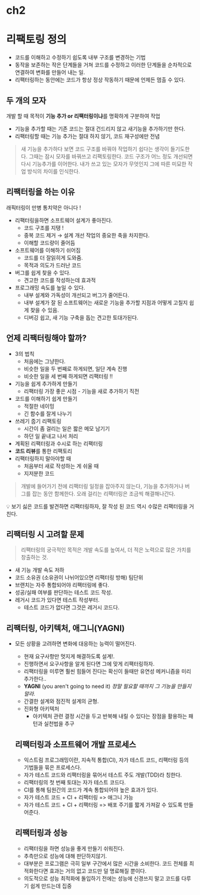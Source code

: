 # ch2

# 리팩토링 정의

- 코드를 이해하고 수정하기 쉽도록 내부 구조를 변경하는 기법
- 동작을 보존하는 작은 단계들을 거쳐 코드를 수정하고 이러한 단계들을 순차적으로 연결하여 변화를 만들어 내는 일.
- 리팩터링하는 동안에는 코드가 항상 정상 작동하기 때문에 언제든 멈출 수 있다.

## 두 개의 모자

개발 할 때 목적이 **기능 추가 or 리팩터링이냐**를 명확하게 구분하여 작업

- 기능을 추가할 때는 기존 코드는 절대 건드리지 않고 새기능을 추가하기만 한다.
- 리팩터링할 때는 기능 추가는 절대 하지 않기, 코드 재구성에만 전념

> 새 기능을 추가하다 보면 코드 구조를 바꿔야 작업하기 쉽다는 생각이 들기도한다. 그때는 잠시 모자를 바꿔쓰고 리팩토링한다. 코드 구조가 어느 정도 개선되면 다시 기능추가를 이어한다. 내가 쓰고 있는 모자가 무엇인지 그에 따른 미묘한 작업 방식의 차이를 인식한다.

## 리팩터링을 하는 이유

래픽터링이 만병 통치약은 아니다 !

- 리팩터링을하면 소프트웨어 설계가 좋아진다.
  - 코드 구조를 지탱 !
  - 중복 코드 제거 → 설계 개선 작업의 중요한 축을 차지한다.
  - 이해할 코드량이 줄어듬
- 소프트웨어를 이해하기 쉬어짐
  - 코드를 더 잘읽히게 도와줌.
  - 목적과 의도가 드러난 코드
- 버그를 쉽게 찾을 수 있다.
  - 견고한 코드를 작성하는데 효과적
- 프로그래밍 속도를 높일 수 있다.
  - 내부 설계와 가독성이 개선되고 버그가 줄어든다.
  - 내부 설계가 잘 된 소프트웨어는 새로운 기능을 추가할 지점과 어떻게 고칠지 쉽게 찾을 수 있음.
  - 디버깅 쉽고, 새 기능 구축을 돕는 견고한 토대가된다.

## 언제 리팩터링해야 할까?

- 3의 법칙
  - 처음에는 그냥한다.
  - 비슷한 일을 두 번째로 하게되면, 일단 계속 진행
  - 비슷한 일을 세 번째 하게되면 리팩터링 !!
- 기능을 쉽게 추가하게 만들기
  - 리팩터링 가장 좋은 시점 - 기능을 새로 추가하기 직전
- 코드를 이해하기 쉽게 만들기
  - 적절한 네이밍
  - 긴 함수를 잘게 나누기
- 쓰레기 줍기 리팩토링
  - 시간이 좀 걸리는 일은 짧은 메모 남기기
  - 하던 일 끝내고 나서 처리
- 계획된 리팩터링과 수시로 하는 리팩터링
- **코드 리뷰**를 통한 리팩토리
- 리팩터링하지 말아야할 때
  - 처음부터 새로 작성하는 게 쉬울 때
  - 지저분한 코드

> 개발에 들어가기 전에 리팩터링 일정을 잡아주지 않는다, 기능을 추가하거나 버그를 잡는 동안 함께한다.
> 오래 걸리는 리팩터링은 조금씩 해결해나간다.

<aside>
💡 보기 싫은 코드를 발견하면 리팩터링하자, 잘 작성 된 코드 역시 수많은 리팩터링을 거친다.

</aside>

## 리팩터링 시 고려할 문제

> 리팩터링의 궁극적인 목적은 개발 속도를 높여서, 더 적은 노력으로 많은 가치를 창출하는 것.

- 새 기능 개발 속도 저하
- 코드 소유권 (소유권이 나뉘어있으면 리팩터링 방해) 팀단위
- 브랜치는 자주 통합되어야 리팩터링에 좋다.
- 성공/실패 여부를 판단하는 테스트 코드 작성.
- 레거시 코드가 있다면 테스트 작성부터.
  - 테스트 코드가 없다면 그것은 레거시 코드다.

## **리팩터링, 아키텍처, 애그니(YAGNI)**

- 모든 상황을 고려하면 변화에 대응하는 능력이 떨어진다.

  - 현재 요구사항만 멋지게 해결하도록 설계!.
  - 진행하면서 요구사항을 알게 된다면 그에 맞게 리팩터링하자.
  - 리팩터링을 미루면 훨씬 힘들어 진다는 확신이 들때만 유연성 메커니즘을 미리 추가한다..
  - **YAGNI** (you aren't going to need it) _정말 필요할 때까지 그 기능을 만들지 말라._
  - 간결한 설계와 점진적 설계의 균형.
  - 진화형 아키텍처
    - 아키텍처 관련 결정 시간을 두고 반복해 내릴 수 있다는 장점을 활용하는 패턴과 실천법을 추구

  ## **리팩터링과 소프트웨어 개발 프로세스**

  - 익스트림 프로그래밍이란, 지속적 통합(CI), 자가 테스트 코드, 리팩터링 등의 기법들을 묶은 프로세스다.
  - 자가 테스트 코드와 리팩터링을 묶어서 테스트 주도 개발(TDD)라 칭한다.
  - 리팩터링의 첫 번째 토대는 자가 테스트 코드다.
  - CI를 통해 팀원간의 코드가 계속 통합되어야 높은 효과가 있다.
  - 자가 테스트 코드 + CI + 리팩터링 => 애그니 가능
  - 자가 테스트 코드 + CI + 리팩터링 => 배포 주기를 짧게 가져갈 수 있도록 만들어준다.

  ## **리팩터링과 성능**

  - 리팩터링을 하면 성능을 좋게 만들기 쉬워진다.
  - 추측만으로 성능에 대해 판단하지않기.
  - 대부분은 프로그램은 극히 일부 구간에서 많은 시간을 소비한다. 코드 전체를 최적화한다면 효과는 거의 없고 코드만 덜 명료해질 뿐이다.
  - 의도적으로 성능 최적화에 돌입하기 전에는 성능에 신경쓰지 말고 코드를 다루기 쉽게 만드는데 집중
